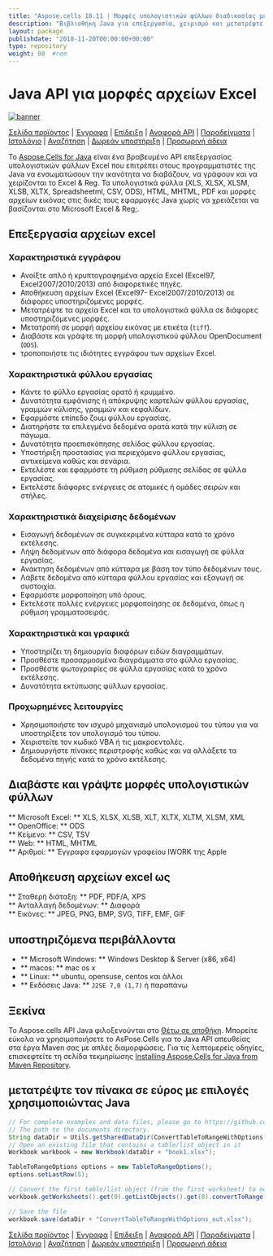```yaml
---
title: "Aspose.cells 18.11 | Μορφές υπολογιστικών φύλλων διαδικασίας μέσω Java API" 
description: "Βιβλιοθήκη Java για επεξεργασία, χειρισμό και μετατρέψτε τα υπολογιστικά φύλλα Excel & OpenOffice. Υποστηρίζει τον τύπο (ε), τα διαγράμματα, τις επικυρώσεις, την απόδοση, την εκτύπωση και την κρυπτογράφηση." 
layout: package
publishdate: "2018-11-20T00:00:00+00:00"
type: repository
weight: 00	#rem
---
```


# Java API για μορφές αρχείων Excel
[![banner](../aspose_cells-for-java-banner.png)](./)

[Σελίδα προϊόντος](https://products.aspose.com/cells/java) | [Έγγραφα](https://docs.aspose.com/cells/java/) | [Επίδειξη](https://products.aspose.app/cells/family) | [Αναφορά API](https://apireference.aspose.com/cells/java) | [Παραδείγματα](https://github.com/aspose-cells/Aspose.Cells-for-Java) | [Ιστολόγιο](https://blog.aspose.com/category/cells/) | [Αναζήτηση](https://search.aspose.com/) | [Δωρεάν υποστήριξη](https://forum.aspose.com/c/cells) | [Προσωρινή άδεια](https://purchase.aspose.com/temporary-license)

Το [Aspose.Cells for Java](https://products.aspose.com/cells/java) είναι ένα βραβευμένο API επεξεργασίας υπολογιστικών φύλλων Excel που επιτρέπει στους προγραμματιστές της Java να ενσωματώσουν την ικανότητα να διαβάζουν, να γράφουν και να χειρίζονται το Excel & Reg. Τα υπολογιστικά φύλλα (XLS, XLSX, XLSM, XLSB, XLTX, Spreadsheetml, CSV, ODS), HTML, MHTML, PDF και μορφές αρχείων εικόνας στις δικές τους εφαρμογές Java χωρίς να χρειάζεται να βασίζονται στο Microsoft Excel & Reg;.

## Επεξεργασία αρχείων excel

### Χαρακτηριστικά εγγράφου
- Ανοίξτε απλό ή κρυπτογραφημένα αρχεία Excel (Excel97, Excel2007/2010/2013) από διαφορετικές πηγές.
- Αποθήκευση αρχείων Excel (Excel97- Excel2007/2010/2013) σε διάφορες υποστηριζόμενες μορφές.
- Μετατρέψτε τα αρχεία Excel και τα υπολογιστικά φύλλα σε διάφορες υποστηριζόμενες μορφές.
- Μετατροπή σε μορφή αρχείου εικόνας με ετικέτα (`tiff`).
- Διαβάστε και γράψτε τη μορφή υπολογιστικού φύλλου OpenDocument (`ODS`).
- τροποποιήστε τις ιδιότητες εγγράφου των αρχείων Excel.

### Χαρακτηριστικά φύλλου εργασίας
- Κάντε το φύλλο εργασίας ορατό ή κρυμμένο.
- Δυνατότητα εμφάνισης ή απόκρυψης καρτελών φύλλου εργασίας, γραμμών κύλισης, γραμμών και κεφαλίδων.
- Εφαρμόστε επίπεδο ζουμ φύλλου εργασίας.
- Διατηρήστε τα επιλεγμένα δεδομένα ορατά κατά την κύλιση σε πάγωμα.
- Δυνατότητα προεπισκόπησης σελίδας φύλλου εργασίας.
- Υποστήριξη προστασίας για περιεχόμενο φύλλου εργασίας, αντικείμενα καθώς και σενάρια.
- Εκτελέστε και εφαρμόστε τη ρύθμιση ρύθμισης σελίδας σε φύλλα εργασίας.
- Εκτελέστε διάφορες ενέργειες σε ατομικές ή ομάδες σειρών και στήλες.

### Χαρακτηριστικά διαχείρισης δεδομένων
- Εισαγωγή δεδομένων σε συγκεκριμένα κύτταρα κατά το χρόνο εκτέλεσης.
- Λήψη δεδομένων από διάφορα δεδομένα και εισαγωγή σε φύλλα εργασίας.
- Ανάκτηση δεδομένων από κύτταρα με βάση τον τύπο δεδομένων τους.
- Λάβετε δεδομένα από κύτταρα φύλλου εργασίας και εξαγωγή σε συστοιχία.
- Εφαρμόστε μορφοποίηση υπό όρους.
- Εκτελέστε πολλές ενέργειες μορφοποίησης σε δεδομένα, όπως η ρύθμιση γραμματοσειράς.

### Χαρακτηριστικά και γραφικά
- Υποστηρίζει τη δημιουργία διαφόρων ειδών διαγραμμάτων.
- Προσθέστε προσαρμοσμένα διαγράμματα στο φύλλο εργασίας.
- Προσθέστε φωτογραφίες σε φύλλα εργασίας κατά το χρόνο εκτέλεσης.
- Δυνατότητα εκτύπωσης φύλλων εργασίας.

### Προχωρημένες λειτουργίες
- Χρησιμοποιήστε τον ισχυρό μηχανισμό υπολογισμού του τύπου για να υποστηρίξετε τον υπολογισμό του τύπου.
- Χειριστείτε τον κωδικό VBA ή τις μακροεντολές.
- Δημιουργήστε πίνακες περιστροφής καθώς και να αλλάξετε τα δεδομένα πηγής κατά το χρόνο εκτέλεσης.

## Διαβάστε και γράψτε μορφές υπολογιστικών φύλλων
** Microsoft Excel: ** XLS, XLSX, XLSB, XLT, XLTX, XLTM, XLSM, XML \
** OpenOffice: ** ODS \
** Κείμενο: ** CSV, TSV \
** Web: ** HTML, MHTML \
** Αριθμοί: ** Έγγραφα εφαρμογών γραφείου IWORK της Apple

## Αποθήκευση αρχείων excel ως
** Σταθερή διάταξη: ** PDF, PDF/A, XPS \
** Ανταλλαγή δεδομένων: ** Διαφορά \
** Εικόνες: ** JPEG, PNG, BMP, SVG, TIFF, EMF, GIF

## υποστηριζόμενα περιβάλλοντα
- ** Microsoft Windows: ** Windows Desktop & Server (x86, x64)
- ** macos: ** mac os x
- ** Linux: ** ubuntu, opensuse, centos και άλλοι
- ** Εκδόσεις Java: ** `J2SE 7,0 (1,7)` ή παραπάνω

## Ξεκίνα

Το Aspose.cells API Java φιλοξενούνται στο [Θέτω σε αποθήκη](https://releases.aspose.com/cells/java/). Μπορείτε εύκολα να χρησιμοποιήσετε το AsPose.Cells για το Java API απευθείας στα έργα Maven σας με απλές διαμορφώσεις. Για τις λεπτομερείς οδηγίες, επισκεφτείτε τη σελίδα τεκμηρίωσης [Installing Aspose.Cells for Java from Maven Repository](https://docs.aspose.com/cells/java/installation/).

## μετατρέψτε τον πίνακα σε εύρος με επιλογές χρησιμοποιώντας Java

```java
// For complete examples and data files, please go to https://github.com/aspose-cells/Aspose.Cells-for-Java
// The path to the documents directory.
String dataDir = Utils.getSharedDataDir(ConvertTableToRangeWithOptions.class) + "Tables/";
// Open an existing file that contains a table/list object in it
Workbook workbook = new Workbook(dataDir + "book1.xlsx");

TableToRangeOptions options = new TableToRangeOptions();
options.setLastRow(5);

// Convert the first table/list object (from the first worksheet) to normal range
workbook.getWorksheets().get(0).getListObjects().get(0).convertToRange(options);

// Save the file
workbook.save(dataDir + "ConvertTableToRangeWithOptions_out.xlsx");
```

[Σελίδα προϊόντος](https://products.aspose.com/cells/java) | [Έγγραφα](https://docs.aspose.com/cells/java/) | [Επίδειξη](https://products.aspose.app/cells/family) | [Αναφορά API](https://apireference.aspose.com/cells/java) | [Παραδείγματα](https://github.com/aspose-cells/Aspose.Cells-for-Java) | [Ιστολόγιο](https://blog.aspose.com/category/cells/) | [Αναζήτηση](https://search.aspose.com/) | [Δωρεάν υποστήριξη](https://forum.aspose.com/c/cells) | [Προσωρινή άδεια](https://purchase.aspose.com/temporary-license)
